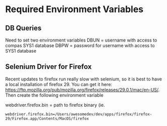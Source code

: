 # Required Environment Variables

## DB Queries
Need to set two environment variables
DBUN = username with access to compas SYS1 database
DBPW = password for username with access to SYS1 database

## Selenium Driver for Firefox
Recent updates to firefox run really slow with selenium, so it is best to have a local installation of firefox 29.  You can get it here: https://ftp.mozilla.org/pub/mozilla.org/firefox/releases/29.0.1/mac/en-US/.
Then create the following environment variable

webdriver.firefox.bin = path to firefox binary (ie. 
```
webdriver.firefox.bin=/Users/awesomedev/dev/apps/firefox/firefox-29/Firefox.app/Contents/MacOS/firefox
```
